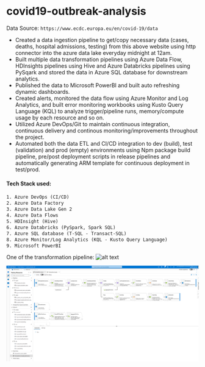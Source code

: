 # covid19-outbreak-analysis

Data Source:
``https://www.ecdc.europa.eu/en/covid-19/data``
* Created a data ingestion pipeline to get/copy necessary data (cases, deaths, hospital admissions, testing) from this above website using http connector into the azure data lake everyday midnight at 12am.
* Built multiple data transformation pipelines using Azure Data Flow, HDInsights pipelines using Hive and Azure Databricks pipelines using PySqark and stored the data in Azure SQL database for downstream analytics.
* Published the data to Microsoft PowerBI and built auto refreshing dynamic dashboards.
* Created alerts, monitored the data flow using Azure Monitor and Log Analytics, and built error monitoring workbooks using Kusto Query Language (KQL) to analyze trigger/pipeline runs, memory/compute usage by each resource and so on.
* Utilized Azure DevOps/Git to maintain continuous integration, continuous delivery and continous monitoring/improvements throughout the project.
* Automated both the data ETL and CI/CD integration to dev (build), test (validation) and prod (empty) environments using Npm package build pipeline, pre/post deployment scripts in release pipelines and automatically generating ARM template for continuous deployment in test/prod.

#### Tech Stack used:

```
1. Azure DevOps (CI/CD)
2. Azure Data Factory
3. Azure Data Lake Gen 2
4. Azure Data Flows
5. HDInsight (Hive)
6. Azure Databricks (PySpark, Spark SQL)
7. Azure SQL database (T-SQL - Transact-SQL)
8. Azure Monitor/Log Analytics (KQL - Kusto Query Language)
9. Microsoft PowerBI
```

One of the transformation pipeline:
![alt text]([http://url/to/img.png](https://github.com/Bhuvan421/covid19-outbreak-analysis/blob/8249afabb1ca67274d797ab91580dcd5cc5a60c5/hospital-data-transformation-pipeline.png))

![alt text](hospital-data-transformation-pipeline.png)
